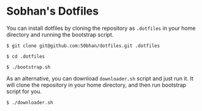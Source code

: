 # Sobhan's Dotfiles

You can install dotfiles by cloning the repository as `.dotfiles` in your home directory and running the bootstrap script.

```
$ git clone git@github.com:50bhan/dotfiles.git .dotfiles

$ cd .dotfiles

$ ./bootstrap.sh
```

As an alternative, you can download `downloader.sh` script and just run it. It will clone the repository in your home directory, and then run bootstrap script for you.

```
$ ./downloader.sh
```